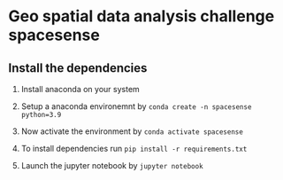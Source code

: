 # Geo spatial data analysis challenge spacesense

## Install the dependencies 

1. Install anaconda on your system

2. Setup a anaconda environemnt by
  `conda create -n spacesense  python=3.9`

4. Now activate the environment by 
`conda activate spacesense`

5. To install dependencies run `pip install -r requirements.txt`

6. Launch the jupyter notebook by 
    `jupyter notebook`